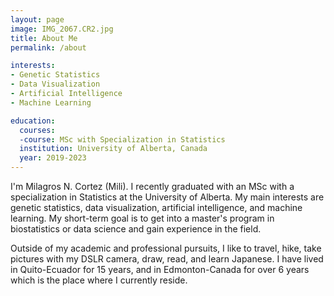 ```yaml
---
layout: page
image: IMG_2067.CR2.jpg
title: About Me
permalink: /about

interests:
- Genetic Statistics
- Data Visualization
- Artificial Intelligence
- Machine Learning

education:
  courses:
  -course: MSc with Specialization in Statistics
  institution: University of Alberta, Canada
  year: 2019-2023
---
```


I'm Milagros N. Cortez (Mili). I recently graduated with an MSc with a specialization in Statistics at the University of Alberta. My main interests are genetic statistics, data visualization, artificial intelligence, and machine learning. My short-term goal is to get into a master's program in biostatistics or data science and gain experience in the field. 

Outside of my academic and professional pursuits, I like to travel, hike, take pictures with my DSLR camera, draw, read, and learn Japanese. I have lived in Quito-Ecuador for 15 years, and in Edmonton-Canada for over 6 years which is the place where I currently reside.
